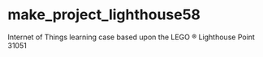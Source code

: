 # make_project_lighthouse58
Internet of Things learning case based upon the LEGO ® Lighthouse Point 31051
